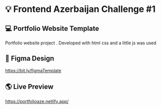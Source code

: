 # 💡 Frontend Azerbaijan Challenge #1

## 💻 Portfolio Website Template
Portfolio website project . Developed with html css and a little js was used

## 🎯 Figma Design
https://bit.ly/figmaTemplate

## 🌎 Live Preview

https://portfolioaze.netlify.app/